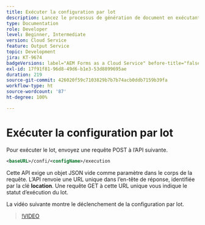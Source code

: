 ```yaml
---
title: Exécuter la configuration par lot
description: Lancez le processus de génération de document en exécutant le lot.
type: Documentation
role: Developer
level: Beginner, Intermediate
version: Cloud Service
feature: Output Service
topic: Development
jira: KT-9674
badgeVersions: label="AEM Forms as a Cloud Service" before-title="false"
exl-id: 17f91f81-96d8-49d6-b1e3-53d8899695ae
duration: 219
source-git-commit: 426020f59c7103829b7b7b74acb0ddb7159b39fa
workflow-type: ht
source-wordcount: '87'
ht-degree: 100%

---
```


# Exécuter la configuration par lot

Pour exécuter le lot, envoyez une requête POST à l’API suivante.

```xml
<baseURL>/confi/<configName>/execution
```

Cette API exige un objet JSON vide comme paramètre dans le corps de la requête.
L’API renvoie une URL unique dans l’en-tête de réponse, identifiée par la clé **location**.
Une requête GET à cette URL unique vous indique le statut d’exécution du lot.

La vidéo suivante montre le déclenchement de la configuration par lot.

>[!VIDEO](https://video.tv.adobe.com/v/340242?quality=12&learn=on)
